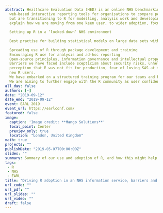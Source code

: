 ```yaml
---
abstract: Healthcare Evaluation Data (HED) is an online NHS benchmarking using national data. We provide
  web-based interactive reporting tools for organisations to compare performance, featuring various statistical   modelling approaches and live manipulation of large datasets. We have relied on SAS for many of our models,
  but are transitioning to R for modelling, analysis work and developing support material.  This talk will
  explain how we are moving from one keen user, to wider adoption, focussing on
  
  Setting up R in a ‘locked-down’ NHS environment
  
  Best practise for building statistical models on large data sets with limited hardware
  
  Spreading use of R through package development and training
  Encouraging R use for analysis and ad-hoc reporting
  Open-source principles, information governance and intellectual property
  Barriers we have faced include scepticism about security risks, unhelpful hardware and network settings, a
  perception that R was not fit for production, fear of losing SAS at the ‘standard,’ and the learning curve for
  new R users.
  We have embarked on a structured training program for our teams and have set up a local R user group.
  We are aiming to further engage with the R community as user confidence grows.
all_day: false
authors: [~]
date: "2019-09-12"
date_end: "2019-09-12"
event: EARL 2019
event_url: https://earlconf.com/
featured: false
image:
  caption: 'Image credit: **Mango Solutions**'
  focal_point: Center
  preview_only: true
  location: "London, United Kingdom"
math: true
projects: ""
publishDate: "2019-05-07T00:00:00Z"
slides: ""
summary: Summary of our use and adoption of R, and how this might help other organisations.
tags: 
 - R
 - NHS
 - EARL
title: "Driving R adoption in an NHS information service, barriers and solutions"
url_code: ""
url_pdf: ""
url_slides: ""
url_video: ""
draft: false
---
```

